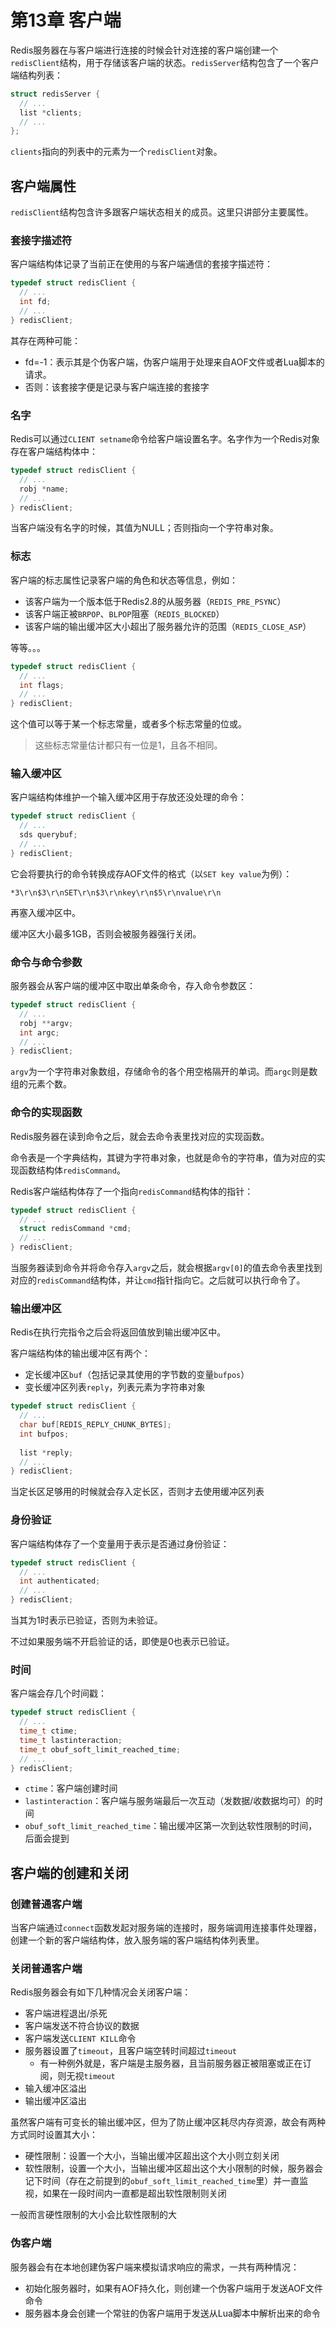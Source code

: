 # 第13章 客户端

Redis服务器在与客户端进行连接的时候会针对连接的客户端创建一个`redisClient`结构，用于存储该客户端的状态。`redisServer`结构包含了一个客户端结构列表：

```c
struct redisServer {
  // ...
  list *clients;
  // ...
};
```

`clients`指向的列表中的元素为一个`redisClient`对象。

## 客户端属性

`redisClient`结构包含许多跟客户端状态相关的成员。这里只讲部分主要属性。

### 套接字描述符

客户端结构体记录了当前正在使用的与客户端通信的套接字描述符：

```c
typedef struct redisClient {
  // ...
  int fd;
  // ...
} redisClient;
```

其存在两种可能：

+ fd=-1：表示其是个伪客户端，伪客户端用于处理来自AOF文件或者Lua脚本的请求。
+ 否则：该套接字便是记录与客户端连接的套接字

### 名字

Redis可以通过`CLIENT setname`命令给客户端设置名字。名字作为一个Redis对象存在客户端结构体中：

```c
typedef struct redisClient {
  // ...
  robj *name;
  // ...
} redisClient;
```

当客户端没有名字的时候，其值为NULL；否则指向一个字符串对象。

### 标志

客户端的标志属性记录客户端的角色和状态等信息，例如：

+ 该客户端为一个版本低于Redis2.8的从服务器（`REDIS_PRE_PSYNC`）
+ 该客户端正被`BRPOP`、`BLPOP`阻塞（`REDIS_BLOCKED`）
+ 该客户端的输出缓冲区大小超出了服务器允许的范围（`REDIS_CLOSE_ASP`）

等等。。。

```c
typedef struct redisClient {
  // ...
  int flags;
  // ...
} redisClient;
```

这个值可以等于某一个标志常量，或者多个标志常量的位或。

> 这些标志常量估计都只有一位是1，且各不相同。

### 输入缓冲区

客户端结构体维护一个输入缓冲区用于存放还没处理的命令：

```c
typedef struct redisClient {
  // ...
  sds querybuf;
  // ...
} redisClient;
```

它会将要执行的命令转换成存AOF文件的格式（以`SET key value`为例）：

```
*3\r\n$3\r\nSET\r\n$3\r\nkey\r\n$5\r\nvalue\r\n
```

再塞入缓冲区中。

缓冲区大小最多1GB，否则会被服务器强行关闭。

### 命令与命令参数

服务器会从客户端的缓冲区中取出单条命令，存入命令参数区：

```c
typedef struct redisClient {
  // ...
  robj **argv;
  int argc;
  // ...
} redisClient;
```

`argv`为一个字符串对象数组，存储命令的各个用空格隔开的单词。而`argc`则是数组的元素个数。

### 命令的实现函数

Redis服务器在读到命令之后，就会去命令表里找对应的实现函数。

命令表是一个字典结构，其键为字符串对象，也就是命令的字符串，值为对应的实现函数结构体`redisCommand`。

Redis客户端结构体存了一个指向`redisCommand`结构体的指针：

```c
typedef struct redisClient {
  // ...
  struct redisCommand *cmd;
  // ...
} redisClient;
```

当服务器读到命令并将命令存入`argv`之后，就会根据`argv[0]`的值去命令表里找到对应的`redisCommand`结构体，并让`cmd`指针指向它。之后就可以执行命令了。

### 输出缓冲区

Redis在执行完指令之后会将返回值放到输出缓冲区中。

客户端结构体的输出缓冲区有两个：

+ 定长缓冲区`buf`（包括记录其使用的字节数的变量`bufpos`）
+ 变长缓冲区列表`reply`，列表元素为字符串对象

```c
typedef struct redisClient {
  // ...
  char buf[REDIS_REPLY_CHUNK_BYTES];
  int bufpos;
  
  list *reply;
  // ...
} redisClient;
```

当定长区足够用的时候就会存入定长区，否则才去使用缓冲区列表

### 身份验证

客户端结构体存了一个变量用于表示是否通过身份验证：

```c
typedef struct redisClient {
  // ...
  int authenticated;
  // ...
} redisClient;
```

当其为1时表示已验证，否则为未验证。

不过如果服务端不开启验证的话，即使是0也表示已验证。

### 时间

客户端会存几个时间戳：

```c
typedef struct redisClient {
  // ...
  time_t ctime;
  time_t lastinteraction;
  time_t obuf_soft_limit_reached_time;
  // ...
} redisClient;
```

+ `ctime`：客户端创建时间
+ `lastinteraction`：客户端与服务端最后一次互动（发数据/收数据均可）的时间
+ `obuf_soft_limit_reached_time`：输出缓冲区第一次到达软性限制的时间，后面会提到

## 客户端的创建和关闭

### 创建普通客户端

当客户端通过`connect`函数发起对服务端的连接时，服务端调用连接事件处理器，创建一个新的客户端结构体，放入服务端的客户端结构体列表里。

### 关闭普通客户端

Redis服务器会有如下几种情况会关闭客户端：

+ 客户端进程退出/杀死
+ 客户端发送不符合协议的数据
+ 客户端发送`CLIENT KILL`命令
+ 服务器设置了`timeout`，且客户端空转时间超过`timeout`
  + 有一种例外就是，客户端是主服务器，且当前服务器正被阻塞或正在订阅，则无视`timeout`
+ 输入缓冲区溢出
+ 输出缓冲区溢出

虽然客户端有可变长的输出缓冲区，但为了防止缓冲区耗尽内存资源，故会有两种方式同时设置其大小：

+ 硬性限制：设置一个大小，当输出缓冲区超出这个大小则立刻关闭
+ 软性限制，设置一个大小，当输出缓冲区超出这个大小限制的时候，服务器会记下时间（存在之前提到的`obuf_soft_limit_reached_time`里）并一直监视，如果在一段时间内一直都是超出软性限制则关闭

一般而言硬性限制的大小会比软性限制的大

### 伪客户端

服务器会有在本地创建伪客户端来模拟请求响应的需求，一共有两种情况：

+ 初始化服务器时，如果有AOF持久化，则创建一个伪客户端用于发送AOF文件命令
+ 服务器本身会创建一个常驻的伪客户端用于发送从Lua脚本中解析出来的命令


